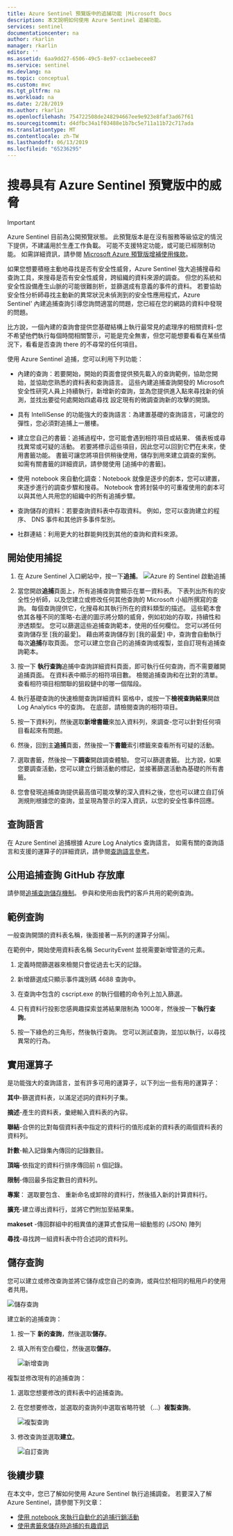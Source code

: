 ```yaml
---
title: Azure Sentinel 預覽版中的追捕功能 |Microsoft Docs
description: 本文說明如何使用 Azure Sentinel 追捕功能。
services: sentinel
documentationcenter: na
author: rkarlin
manager: rkarlin
editor: ''
ms.assetid: 6aa9dd27-6506-49c5-8e97-cc1aebecee87
ms.service: sentinel
ms.devlang: na
ms.topic: conceptual
ms.custom: mvc
ms.tgt_pltfrm: na
ms.workload: na
ms.date: 2/28/2019
ms.author: rkarlin
ms.openlocfilehash: 754722508de248294667ee9e923e8faf3ad67f61
ms.sourcegitcommit: d4dfbc34a1f03488e1b7bc5e711a11b72c717ada
ms.translationtype: MT
ms.contentlocale: zh-TW
ms.lasthandoff: 06/13/2019
ms.locfileid: "65236295"
---
```

# <a name="hunt-for-threats-with-in-azure-sentinel-preview"></a>搜尋具有 Azure Sentinel 預覽版中的威脅

> [!IMPORTANT]
> Azure Sentinel 目前為公開預覽狀態。
> 此預覽版本是在沒有服務等級協定的情況下提供，不建議用於生產工作負載。 可能不支援特定功能，或可能已經限制功能。 如需詳細資訊，請參閱 [Microsoft Azure 預覽版增補使用條款](https://azure.microsoft.com/support/legal/preview-supplemental-terms/)。

如果您想要積極主動地尋找是否有安全性威脅，Azure Sentinel 強大追捕搜尋和查詢工具，來搜尋是否有安全性威脅，跨組織的資料來源的調查。 但您的系統和安全性設備產生山脈的可能很難剖析，並篩選成有意義的事件的資料。 若要協助安全性分析師尋找主動新的異常狀況未偵測到的安全性應用程式，Azure Sentinel' 內建追捕查詢引導您詢問適當的問題，您已經在您的網路的資料中發現的問題。 

比方說，一個內建的查詢會提供您基礎結構上執行最常見的處理序的相關資料-您不希望他們執行每個時間相關警示，可能是完全無害，但您可能想要看看在某些情況下，看看是否查詢 there 的不尋常的任何項目。 



使用 Azure Sentinel 追捕，您可以利用下列功能：

- 內建的查詢：若要開始，開始的頁面會提供預先載入的查詢範例，協助您開始，並協助您熟悉的資料表和查詢語言。 這些內建追捕查詢開發的 Microsoft 安全性研究人員上持續執行，新增新的查詢，並為您提供進入點來尋找新的偵測，並找出要從何處開始四處尋找 設定現有的微調查詢新的攻擊的開頭。 

- 具有 IntelliSense 的功能強大的查詢語言：為建置基礎的查詢語言，可讓您的彈性，您必須對追捕上一層樓。

- 建立您自己的書籤：追捕過程中，您可能會遇到相符項目或結果、 儀表板或尋找異常或可疑的活動。 若要將標示這些項目，因此您可以回到它們在未來，使用書籤功能。 書籤可讓您將項目供稍後使用，儲存到用來建立調查的案例。 如需有關書籤的詳細資訊，請參閱使用 [追捕中的書籤]。

- 使用 notebook 來自動化調查：Notebook 就像是逐步的劇本，您可以建置，來逐步進行的調查步驟和搜尋。  Notebook 會將封裝中的可重複使用的劇本可以與其他人共用您的組織中的所有追捕步驟。 
- 查詢儲存的資料：若要查詢資料表中存取資料。 例如，您可以查詢建立的程序、 DNS 事件和其他許多事件型別。

- 社群連結：利用更大的社群能夠找到其他的查詢和資料來源。
 
## <a name="get-started-hunting"></a>開始使用捕捉

1. 在 Azure Sentinel 入口網站中，按一下**追捕**。
  ![Azure 的 Sentinel 啟動追捕](media/tutorial-hunting/hunting-start.png)

2. 當您開啟**追捕**頁面上，所有追捕查詢會顯示在單一資料表。 下表列出所有的安全性分析師，以及您建立或修改任何其他查詢的 Microsoft 小組所撰寫的查詢。 每個查詢提供它，化搜尋和其執行所在的資料類型的描述。 這些範本會依其各種不同的策略-右邊的圖示將分類的威脅，例如初始的存取，持續性和滲透類型。 您可以篩選這些追捕查詢範本，使用的任何欄位。 您可以將任何查詢儲存至 [我的最愛]。 藉由將查詢儲存到 [我的最愛] 中，查詢會自動執行每次**追捕**存取頁面。 您可以建立您自己的追捕查詢或複製，並自訂現有追捕查詢範本。 
 
2. 按一下 **執行查詢**追捕中查詢詳細資料頁面，即可執行任何查詢，而不需要離開追捕頁面。  在資料表中顯示的相符項目數。 檢閱追捕查詢和在比對的清單。 查看相符項目相關聯的狙殺鏈中的哪一個階段。

3. 執行基礎查詢的快速檢閱查詢詳細資料 窗格中，或按一下**檢視查詢結果**開啟 Log Analytics 中的查詢。 在底部，請檢閱查詢的相符項目。

4.  按一下資料列，然後選取**新增書籤**來加入資料列，來調查-您可以針對任何項目看起來有問題。 

5. 然後，回到主**追捕**頁面，然後按一下**書籤**索引標籤來查看所有可疑的活動。 

6. 選取書籤，然後按一下**調查**開啟調查體驗。 您可以篩選書籤。 比方說，如果您要調查活動，您可以建立行銷活動的標記，並接著篩選活動為基礎的所有書籤。

1. 您會發現追捕查詢提供最高值可能攻擊的深入資料之後，您也可以建立自訂偵測規則根據您的查詢，並呈現為警示的深入資訊，以您的安全性事件回應。

 

## <a name="query-language"></a>查詢語言 

在 Azure Sentinel 追捕根據 Azure Log Analytics 查詢語言。 如需有關的查詢語言和支援的運算子的詳細資訊，請參閱[查詢語言參考](https://docs.loganalytics.io/docs/Language-Reference/)。

## <a name="public-hunting-query-github-repository"></a>公用追捕查詢 GitHub 存放庫

請參閱[追捕查詢儲存機制](https://github.com/Azure/Orion)。 參與和使用由我們的客戶共用的範例查詢。

 

## <a name="sample-query"></a>範例查詢

一般查詢開頭的資料表名稱，後面接著一系列的運算子分隔\|。

在範例中，開始使用資料表名稱 SecurityEvent 並視需要新增管道的元素。

1. 定義時間篩選器來檢閱只會從過去七天的記錄。

2. 新增篩選成只顯示事件識別碼 4688 查詢中。

3. 在查詢中包含的 cscript.exe 的執行個體的命令列上加入篩選。

4. 只有資料行投影您感興趣探索並將結果限制為 1000年，然後按一下**執行查詢**。
5. 按一下綠色的三角形，然後執行查詢。 您可以測試查詢，並加以執行，以尋找異常的行為。

## <a name="useful-operators"></a>實用運算子

是功能強大的查詢語言，並有許多可用的運算子，以下列出一些有用的運算子：

**其中**-篩選資料表，以滿足述詞的資料列子集。

**摘述**-產生的資料表，彙總輸入資料表的內容。

**聯結**-合併的比對每個資料表中指定的資料行的值形成新的資料表的兩個資料表的資料列。

**計數**-輸入記錄集內傳回的記錄數目。

**頂端**-依指定的資料行排序傳回前 n 個記錄。

**限制**-傳回最多指定數目的資料列。

**專案**： 選取要包含、 重新命名或卸除的資料行，然後插入新的計算資料行。

**擴充**-建立導出資料行，並將它們附加至結果集。

**makeset** -傳回群組中的相異值的運算式會採用一組動態的 (JSON) 陣列

**尋找**-尋找跨一組資料表中符合述詞的資料列。

## <a name="save-a-query"></a>儲存查詢

您可以建立或修改查詢並將它儲存成您自己的查詢，或與位於相同的租用戶的使用者共用。

   ![儲存查詢](./media/tutorial-hunting/save-query.png)

建立新的追捕查詢：

1. 按一下 **新的查詢**，然後選取**儲存**。
2. 填入所有空白欄位，然後選取**儲存**。

   ![新增查詢](./media/tutorial-hunting/new-query.png)

複製並修改現有的追捕查詢：

1. 選取您想要修改的資料表中的追捕查詢。
2. 在您想要修改，並選取的查詢列中選取省略符號 （...）**複製查詢**。

   ![複製查詢](./media/tutorial-hunting/clone-query.png)
 

3. 修改查詢並選取**建立**。

   ![自訂查詢](./media/tutorial-hunting/custom-query.png)

## <a name="next-steps"></a>後續步驟
在本文中，您已了解如何使用 Azure Sentinel 執行追捕調查。 若要深入了解 Azure Sentinel，請參閱下列文章：


- [使用 notebook 來執行自動化的追捕行銷活動](notebooks.md)
- [使用書籤來儲存時追捕的有趣資訊](bookmarks.md)